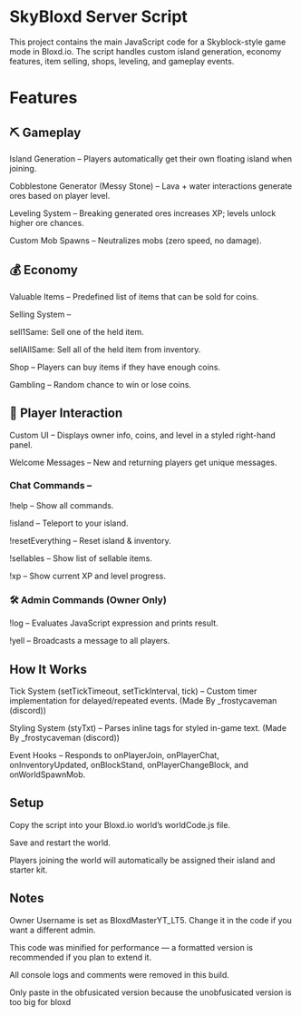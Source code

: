 # SkyBloxd Server Script

This project contains the main JavaScript code for a Skyblock-style game mode in Bloxd.io. The script handles custom island generation, economy features, item selling, shops, leveling, and gameplay events.

# Features
## ⛏ Gameplay

Island Generation – Players automatically get their own floating island when joining.

Cobblestone Generator (Messy Stone) – Lava + water interactions generate ores based on player level.

Leveling System – Breaking generated ores increases XP; levels unlock higher ore chances.

Custom Mob Spawns – Neutralizes mobs (zero speed, no damage).

## 💰 Economy

Valuable Items – Predefined list of items that can be sold for coins.

Selling System –

sell1Same: Sell one of the held item.

sellAllSame: Sell all of the held item from inventory.

Shop – Players can buy items if they have enough coins.

Gambling – Random chance to win or lose coins.

## 🧑 Player Interaction

Custom UI – Displays owner info, coins, and level in a styled right-hand panel.

Welcome Messages – New and returning players get unique messages.

### Chat Commands –

!help – Show all commands.

!island – Teleport to your island.

!resetEverything – Reset island & inventory.

!sellables – Show list of sellable items.

!xp – Show current XP and level progress.

### 🛠 Admin Commands (Owner Only)

!log <expr> – Evaluates JavaScript expression and prints result.

!yell <msg> – Broadcasts a message to all players.

## How It Works

Tick System (setTickTimeout, setTickInterval, tick) – Custom timer implementation for delayed/repeated events. (Made By _frostycaveman (discord))

Styling System (styTxt) – Parses inline tags for styled in-game text. (Made By _frostycaveman (discord))

Event Hooks – Responds to onPlayerJoin, onPlayerChat, onInventoryUpdated, onBlockStand, onPlayerChangeBlock, and onWorldSpawnMob.

## Setup

Copy the script into your Bloxd.io world’s worldCode.js file.

Save and restart the world.

Players joining the world will automatically be assigned their island and starter kit.

## Notes

Owner Username is set as BloxdMasterYT_LT5. Change it in the code if you want a different admin.

This code was minified for performance — a formatted version is recommended if you plan to extend it.

All console logs and comments were removed in this build.

Only paste in the obfusicated version because the unobfusicated version is too big for bloxd